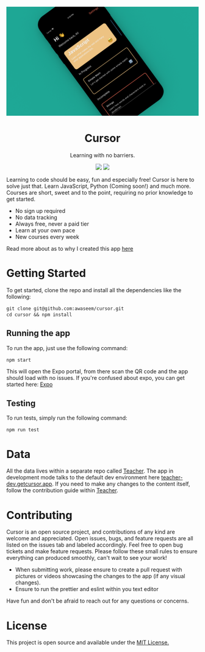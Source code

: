 <p align="center">
  <img src="./assets/cursor_mockup.png">
</p>

<h1 align="center">Cursor</h1>

<p align="center">Learning with no barriers.</p>

<p align="center">
 <img src="https://img.shields.io/badge/License-MIT-blue.svg">
  <img src="https://github.com/awaseem/cursor/workflows/Expo%20Dev%20Build/badge.svg">
</p>

Learning to code should be easy, fun and especially free! Cursor is here to solve just that. Learn JavaScript, Python (Coming soon!) and much more. Courses are short, sweet and to the point, requiring no prior knowledge to get started.

- No sign up required
- No data tracking
- Always free, never a paid tier
- Learn at your own pace
- New courses every week

Read more about as to why I created this app [here](https://aliw.ca/cursor/)

# Getting Started

To get started, clone the repo and install all the dependencies like the following:

```
git clone git@github.com:awaseem/cursor.git
cd cursor && npm install
```

## Running the app

To run the app, just use the following command:

```
npm start
```

This will open the Expo portal, from there scan the QR code and the app should load with no issues. If you're confused about expo, you can get started here: [Expo](https://docs.expo.io/versions/v37.0.0/introduction/walkthrough/)

## Testing

To run tests, simply run the following command:

```
npm run test
```

# Data

All the data lives within a separate repo called [Teacher](https://github.com/awaseem/teacher). The app in development mode talks to the default dev environment here [teacher-dev.getcursor.app](https://teacher-dev.getcursor.app/). If you need to make any changes to the content itself, follow the contribution guide within [Teacher](https://github.com/awaseem/teacher).

# Contributing

Cursor is an open source project, and contributions of any kind are welcome and appreciated. Open issues, bugs, and feature requests are all listed on the issues tab and labeled accordingly. Feel free to open bug tickets and make feature requests. Please follow these small rules to ensure everything can produced smoothly, can't wait to see your work!

- When submitting work, please ensure to create a pull request with pictures or videos showcasing the changes to the app (if any visual changes).
- Ensure to run the prettier and eslint within you text editor

Have fun and don't be afraid to reach out for any questions or concerns.

# License

This project is open source and available under the [MIT License.](https://github.com/awaseem/cursor/blob/master/LICENSE.md)
